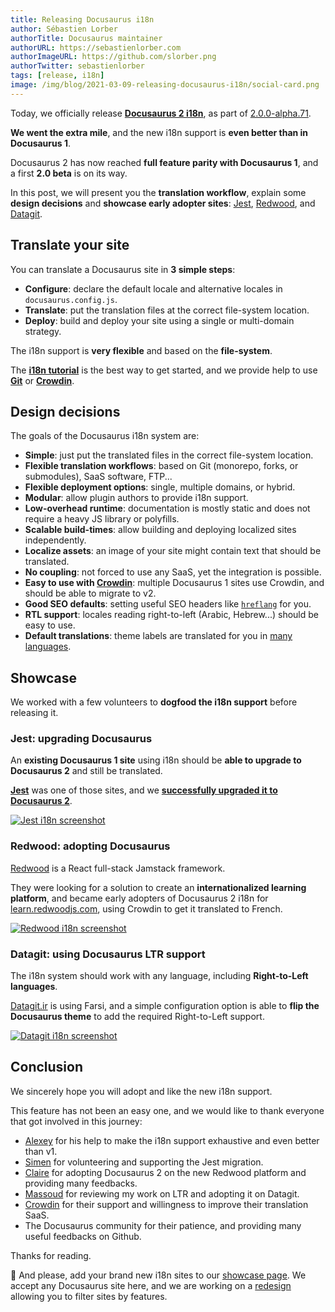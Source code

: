 ```yaml
---
title: Releasing Docusaurus i18n
author: Sébastien Lorber
authorTitle: Docusaurus maintainer
authorURL: https://sebastienlorber.com
authorImageURL: https://github.com/slorber.png
authorTwitter: sebastienlorber
tags: [release, i18n]
image: /img/blog/2021-03-09-releasing-docusaurus-i18n/social-card.png
---
```


Today, we officially release **[Docusaurus 2 i18n](https://v2.docusaurus.io/docs/i18n/introduction)**, as part of [2.0.0-alpha.71](https://github.com/facebook/docusaurus/releases/tag/v2.0.0-alpha.71).

**We went the extra mile**, and the new i18n support is **even better than in Docusaurus 1**.

Docusaurus 2 has now reached **full feature parity with Docusaurus 1**, and a first **2.0 beta** is on its way.

In this post, we will present you the **translation workflow**, explain some **design decisions** and **showcase early adopter sites**: [Jest](https://jestjs.io/), [Redwood](https://learn.redwoodjs.com/), and [Datagit](https://datagit.ir/).

## Translate your site

You can translate a Docusaurus site in **3 simple steps**:

- **Configure**: declare the default locale and alternative locales in `docusaurus.config.js`.
- **Translate**: put the translation files at the correct file-system location.
- **Deploy**: build and deploy your site using a single or multi-domain strategy.

The i18n support is **very flexible** and based on the **file-system**.

The **[i18n tutorial](https://v2.docusaurus.io/docs/i18n/tutorial)** is the best way to get started, and we provide help to use **[Git](https://v2.docusaurus.io/docs/i18n/git)** or **[Crowdin](https://v2.docusaurus.io/docs/i18n/crowdin)**.

## Design decisions

The goals of the Docusaurus i18n system are:

- **Simple**: just put the translated files in the correct file-system location.
- **Flexible translation workflows**: based on Git (monorepo, forks, or submodules), SaaS software, FTP...
- **Flexible deployment options**: single, multiple domains, or hybrid.
- **Modular**: allow plugin authors to provide i18n support.
- **Low-overhead runtime**: documentation is mostly static and does not require a heavy JS library or polyfills.
- **Scalable build-times**: allow building and deploying localized sites independently.
- **Localize assets**: an image of your site might contain text that should be translated.
- **No coupling**: not forced to use any SaaS, yet the integration is possible.
- **Easy to use with [Crowdin](http://crowdin.com/)**: multiple Docusaurus 1 sites use Crowdin, and should be able to migrate to v2.
- **Good SEO defaults**: setting useful SEO headers like [`hreflang`](https://developers.google.com/search/docs/advanced/crawling/localized-versions) for you.
- **RTL support**: locales reading right-to-left (Arabic, Hebrew...) should be easy to use.
- **Default translations**: theme labels are translated for you in [many languages](https://github.com/facebook/docusaurus/tree/master/packages/docusaurus-theme-classic/codeTranslations).

## Showcase

We worked with a few volunteers to **dogfood the i18n support** before releasing it.

### Jest: upgrading Docusaurus

An **existing Docusaurus 1 site** using i18n should be **able to upgrade to Docusaurus 2** and still be translated.

**[Jest](https://jestjs.io)** was one of those sites, and we [**successfully upgraded it to Docusaurus 2**](https://jestjs.io/blog/2021/03/09/jest-website-upgrade).

[![Jest i18n screenshot](/img/blog/2021-03-09-releasing-docusaurus-i18n/jest.png)](https://jestjs.io)

### Redwood: adopting Docusaurus

[Redwood](https://redwoodjs.com/) is a React full-stack Jamstack framework.

They were looking for a solution to create an **internationalized learning platform**, and became early adopters of Docusaurus 2 i18n for [learn.redwoodjs.com](https://learn.redwoodjs.com/), using Crowdin to get it translated to French.

[![Redwood i18n screenshot](/img/blog/2021-03-09-releasing-docusaurus-i18n/redwood.png)](https://learn.redwoodjs.com/)

### Datagit: using Docusaurus LTR support

The i18n system should work with any language, including **Right-to-Left languages**.

[Datagit.ir](https://datagit.ir/) is using Farsi, and a simple configuration option is able to **flip the Docusaurus theme** to add the required Right-to-Left support.

[![Datagit i18n screenshot](/img/blog/2021-03-09-releasing-docusaurus-i18n/datagit.png)](https://datagit.ir/)

## Conclusion

We sincerely hope you will adopt and like the new i18n support.

This feature has not been an easy one, and we would like to thank everyone that got involved in this journey:

- [Alexey](https://github.com/lex111) for his help to make the i18n support exhaustive and even better than v1.
- [Simen](https://github.com/SimenB) for volunteering and supporting the Jest migration.
- [Claire](https://github.com/clairefro) for adopting Docusaurus 2 on the new Redwood platform and providing many feedbacks.
- [Massoud](https://github.com/massoudmaboudi) for reviewing my work on LTR and adopting it on Datagit.
- [Crowdin](http://crowdin.com/) for their support and willingness to improve their translation SaaS.
- The Docusaurus community for their patience, and providing many useful feedbacks on Github.

Thanks for reading.

🙏 And please, add your brand new i18n sites to our [showcase page](https://v2.docusaurus.io/showcase). We accept any Docusaurus site here, and we are working on a [redesign](https://github.com/facebook/docusaurus/issues/4238) allowing you to filter sites by features.
